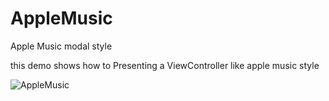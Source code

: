 # AppleMusic
Apple Music modal style

this demo shows how to Presenting  a ViewController like apple music style 

![AppleMusic](http://upload-images.jianshu.io/upload_images/4838624-3681417d5c8d9190.gif?imageMogr2/auto-orient/strip)
